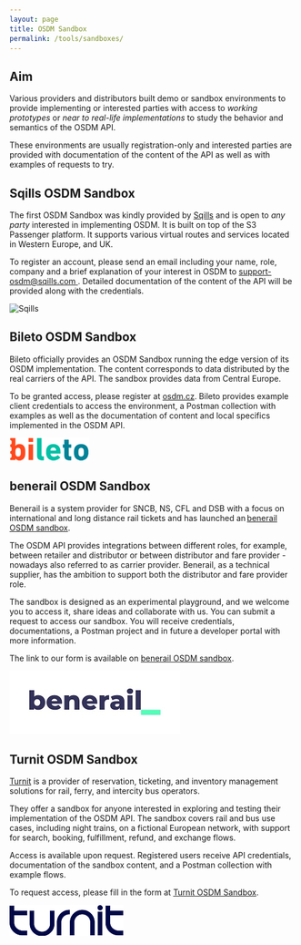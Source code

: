 ```yaml
---
layout: page
title: OSDM Sandbox
permalink: /tools/sandboxes/
---
```


## Aim

Various providers and distributors built demo or sandbox environments to provide
implementing or interested parties with access to _working prototypes_ or _near
to real-life implementations_ to study the behavior and semantics of the OSDM
API.

These environments are usually registration-only and interested parties are
provided with documentation of the content of the API as well as with examples
of requests to try.

## Sqills OSDM Sandbox

The first OSDM Sandbox was kindly provided by [Sqills](https://www.sqills.com)
and is open to _any party_ interested in implementing OSDM. It is built on top
of the S3 Passenger platform. It supports various virtual routes and services
located in Western Europe, and UK.

To register an account, please send an email including your name, role, company
and a brief explanation of your interest in OSDM to
[support-osdm@sqills.com ](mailto:support-osdm@sqills.com). Detailed
documentation of the content of the API will be provided along with the
credentials.

![Sqills](../images/logo/Sqills-logo.png)

## Bileto OSDM Sandbox

Bileto officially provides an OSDM Sandbox running the edge version of its OSDM
implementation. The content corresponds to data distributed by the real carriers
of the API. The sandbox provides data from Central Europe.

To be granted access, please register at [osdm.cz](https://osdm.cz). Bileto
provides example client credentials to access the environment, a Postman
collection with examples as well as the documentation of content and local
specifics implemented in the OSDM API.

![Bileto](../images/logo/bileto-logo.png)

## benerail OSDM Sandbox

Benerail is a system provider for SNCB, NS, CFL and DSB with a focus on
international and long distance rail tickets and has launched
an [benerail OSDM sandbox](https://benerail.com/sandbox_osdm_api/).

The OSDM API provides integrations between different roles, for example, between
retailer and distributor or between distributor and fare provider - nowadays also
referred to as carrier provider. Benerail, as a technical supplier, has the
ambition to support both the distributor and fare provider role.

The sandbox is designed as an experimental playground, and we welcome you to
access it, share ideas and collaborate with us. You can submit a request to
access our sandbox. You will receive credentials, documentations, a Postman
project and in future a developer portal with more information.

The link to our form is available on
[benerail OSDM sandbox](https://benerail.com/sandbox_osdm_api/).

![benerail](../images/logo/benerail-logo.jpg)

## Turnit OSDM Sandbox

[Turnit](https://www.turnit.com) is a provider of reservation, ticketing, and inventory management solutions for rail, ferry, and intercity bus operators. 

They offer a sandbox for anyone interested in exploring and testing their implementation of the OSDM API. The sandbox covers rail and bus use cases, including night trains, on a fictional European network, with support for search, booking, fulfillment, refund, and exchange flows.

Access is available upon request. Registered users receive API credentials, documentation of the sandbox content, and a Postman collection with example flows.

To request access, please fill in the form at [Turnit OSDM Sandbox](https://turnit.com/osdm-sandbox/).

![Turnit](../images/logo/turnit-logo-blue-w200.png)

